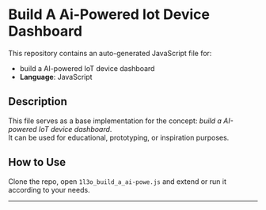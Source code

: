 # Build A Ai-Powered Iot Device Dashboard

This repository contains an auto-generated JavaScript file for:

- build a AI-powered IoT device dashboard
- **Language**: JavaScript

## Description

This file serves as a base implementation for the concept: *build a AI-powered IoT device dashboard*.  
It can be used for educational, prototyping, or inspiration purposes.

## How to Use

Clone the repo, open `1l3o_build_a_ai-powe.js` and extend or run it according to your needs.

---


